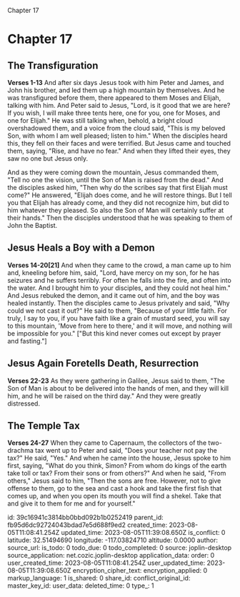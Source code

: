 Chapter 17

# Chapter 17
## The Transfiguration
**Verses 1-13**
And after six days Jesus took with him Peter and James, and John his brother, and led them up a high mountain by themselves. And he was transfigured before them, there appeared to them Moses and Elijah, talking with him. And Peter said to Jesus, "Lord, is it good that we are here? If you wish, I will make three tents here, one for you, one for Moses, and one for Elijah." He was still talking when, behold, a bright cloud overshadowed them, and a voice from the cloud said, "This is my beloved Son, with whom I am well pleased; listen to him." When the disciples heard this, they fell on their faces and were terrified. But Jesus came and touched them, saying, "Rise, and have no fear." And when they lifted their eyes, they saw no one but Jesus only.

And as they were coming down the mountain, Jesus commanded them, "Tell no one the vision, until the Son of Man is raised from the dead." And the disciples asked him, "Then why do the scribes say that first Elijah must come?" He answered, "Elijah does come, and he will restore things. But I tell you that Elijah has already come, and they did not recognize him, but did to him whatever they pleased. So also the Son of Man will certainly suffer at their hands." Then the disciples understood that he was speaking to them of John the Baptist.

## Jesus Heals a Boy with a Demon
**Verses 14-20[21]**
And when they came to the crowd, a man came up to him and, kneeling before him, said, "Lord, have mercy on my son, for he has seizures and he suffers terribly. For often he falls into the fire, and often into the water. And I brought him to your disciples, and they could not heal him." And Jesus rebuked the demon, and it came out of him, and the boy was healed instantly. Then the disciples came to Jesus privately and said, "Why could we not cast it out?" He said to them, "Because of your little faith. For truly, I say to you, if you have faith like a grain of mustard seed, you will say to this mountain, 'Move from here to there,' and it will move, and nothing will be impossible for you." ["But this kind never comes out except by prayer and fasting."]

## Jesus Again Foretells Death, Resurrection
**Verses 22-23**
As they were gathering in Galilee, Jesus said to them, "The Son of Man is about to be delivered into the hands of men, and they will kill him, and he will be raised on the third day." And they were greatly distressed.

## The Temple Tax
**Verses 24-27**
When they came to Capernaum, the collectors of the two-drachma tax went up to Peter and said, "Does your teacher not pay the tax?" He said, "Yes." And when he came into the house, Jesus spoke to him first, saying, "What do you think, Simon? From whom do kings of the earth take toll or tax? From their sons or from others?" And when he said, "From others," Jesus said to him, "Then the sons are free. However, not to give offense to them, go to the sea and cast a hook and take the first fish that comes up, and when you open its mouth you will find a shekel. Take that and give it to them for me and for yourself."

id: 39c16941c3814bb0bbd092b1b0252419
parent_id: fb95d6dc92724043bdad7e5d688f9ed2
created_time: 2023-08-05T11:08:41.254Z
updated_time: 2023-08-05T11:39:08.650Z
is_conflict: 0
latitude: 32.51494690
longitude: -117.03824710
altitude: 0.0000
author: 
source_url: 
is_todo: 0
todo_due: 0
todo_completed: 0
source: joplin-desktop
source_application: net.cozic.joplin-desktop
application_data: 
order: 0
user_created_time: 2023-08-05T11:08:41.254Z
user_updated_time: 2023-08-05T11:39:08.650Z
encryption_cipher_text: 
encryption_applied: 0
markup_language: 1
is_shared: 0
share_id: 
conflict_original_id: 
master_key_id: 
user_data: 
deleted_time: 0
type_: 1